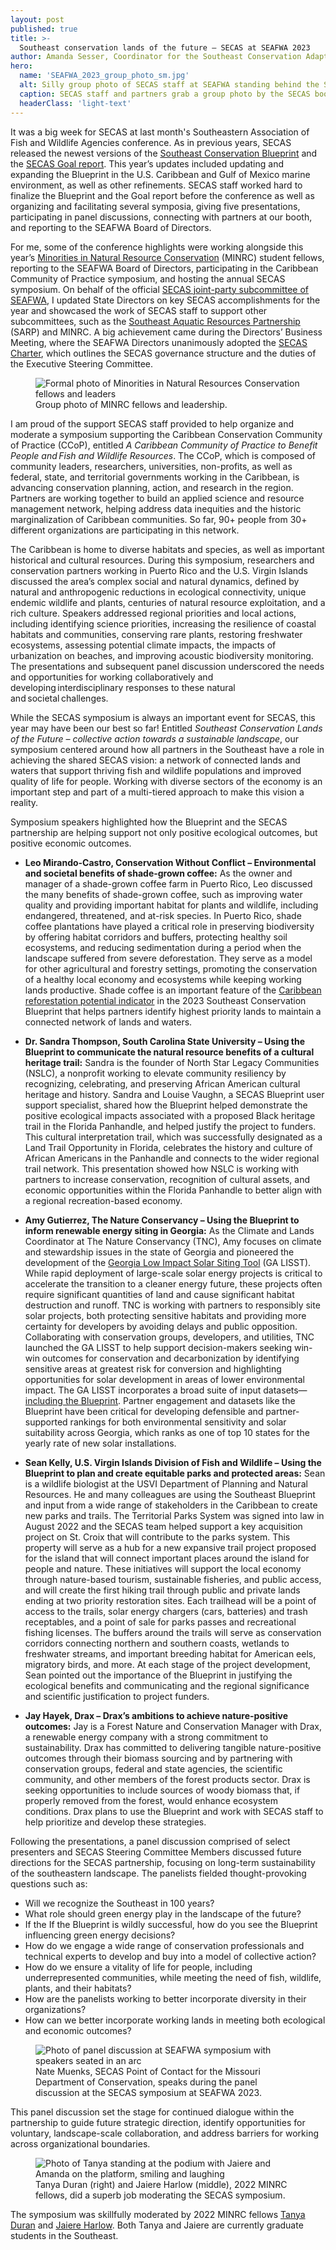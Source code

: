 ```yaml
---
layout: post
published: true
title: >-
  Southeast conservation lands of the future – SECAS at SEAFWA 2023 
author: Amanda Sesser, Coordinator for the Southeast Conservation Adaptation Strategy
hero:
  name: 'SEAFWA_2023_group_photo_sm.jpg'
  alt: Silly group photo of SECAS staff at SEAFWA standing behind the SECAS booth. A table with a SECAS banner and iPads showing maps of the Blueprint with 10 smiling people posing behind it.
  caption: SECAS staff and partners grab a group photo by the SECAS booth--proof that we take our work seriously, but we don't take ourselves seriously!
  headerClass: 'light-text'
---
```


It was a big week for SECAS at last month's Southeastern Association of Fish and Wildlife Agencies conference. As in previous years, SECAS released the newest versions of the [Southeast Conservation Blueprint](https://secassoutheast.org/2023/10/27/Southeast-Conservation-Blueprint-2023-now-available.html) and the [SECAS Goal report](https://secassoutheast.org/2023/10/27/Recent-trends-in-Southeastern-ecosystems-2023-SECAS-goal-report-released.html). This year’s updates included updating and expanding the Blueprint in the U.S. Caribbean and Gulf of Mexico marine environment, as well as other refinements. SECAS staff worked hard to finalize the Blueprint and the Goal report before the conference as well as organizing and facilitating several symposia, giving five presentations, participating in panel discussions, connecting with partners at our booth, and reporting to the SEAFWA Board of Directors.<!--more-->

For me, some of the conference highlights were working alongside this year’s [Minorities in Natural Resource Conservation](https://seafwa.org/committee/minrc#:~:text=The%20Minorities%20in%20Natural%20Resources,resource%20management%20at%20member%20agencies) (MINRC) student fellows, reporting to the SEAFWA Board of Directors, participating in the Caribbean Community of Practice symposium, and hosting the annual SECAS symposium. On behalf of the official [SECAS joint-party subcommittee of SEAFWA](https://seafwa.org/committee/secas), I updated State Directors on key SECAS accomplishments for the year and showcased the work of SECAS staff to support other subcommittees, such as the [Southeast Aquatic Resources Partnership](https://southeastaquatics.net/) (SARP) and MINRC. A big achievement came during the Directors’ Business Meeting, where the SEAFWA Directors unanimously adopted the [SECAS Charter](http://secassoutheast.org/pdf/SECAS_Charter_FINAL_10-18-23.pdf), which outlines the SECAS governance structure and the duties of the Executive Steering Committee.  

<figure>
  <img src="MINRC_group_photo.jpg" alt="Formal photo of Minorities in Natural Resources Conservation fellows and leaders"/>
  <figcaption>Group photo of MINRC fellows and leadership.</figcaption>
</figure>  

I am proud of the support SECAS staff provided to help organize and moderate a symposium supporting the Caribbean Conservation Community of Practice (CCoP), entitled _A Caribbean Community of Practice to Benefit People and Fish and Wildlife Resources_. The CCoP, which is composed of community leaders, researchers, universities, non-profits, as well as federal, state, and territorial governments working in the Caribbean, is advancing conservation planning, action, and research in the region. Partners are working together to build an applied science and resource management network, helping address data inequities and the historic marginalization of Caribbean communities. So far, 90+ people from 30+ different organizations are participating in this network.  

The Caribbean is home to diverse habitats and species, as well as important historical and cultural resources. During this symposium, researchers and conservation partners working in Puerto Rico and the U.S. Virgin Islands discussed the area’s complex social and natural dynamics, defined by natural and anthropogenic reductions in ecological connectivity, unique endemic wildlife and plants, centuries of natural resource exploitation, and a rich culture. Speakers addressed regional priorities and local actions, including identifying science priorities, increasing the resilience of coastal habitats and communities, conserving rare plants, restoring freshwater ecosystems, assessing potential climate impacts, the impacts of urbanization on beaches, and improving acoustic biodiversity monitoring. The presentations and subsequent panel discussion underscored the needs and opportunities for working collaboratively and developing interdisciplinary responses to these natural and societal challenges. 

While the SECAS symposium is always an important event for SECAS, this year may have been our best so far! Entitled _Southeast Conservation Lands of the Future – collective action towards a sustainable landscape_, our symposium centered around how all partners in the Southeast have a role in achieving the shared SECAS vision: a network of connected lands and waters that support thriving fish and wildlife populations and improved quality of life for people. Working with diverse sectors of the economy is an important step and part of a multi-tiered approach to make this vision a reality. 

Symposium speakers highlighted how the Blueprint and the SECAS partnership are helping support not only positive ecological outcomes, but positive economic outcomes. 

- **Leo Mirando-Castro, Conservation Without Conflict – Environmental and societal benefits of shade-grown coffee:** As the owner and manager of a shade-grown coffee farm in Puerto Rico, Leo discussed the many benefits of shade-grown coffee, such as improving water quality and providing important habitat for plants and wildlife, including endangered, threatened, and at-risk species. In Puerto Rico, shade coffee plantations have played a critical role in preserving biodiversity by offering habitat corridors and buffers, protecting healthy soil ecosystems, and reducing sedimentation during a period when the landscape suffered from severe deforestation. They serve as a model for other agricultural and forestry settings, promoting the conservation of a healthy local economy and ecosystems while keeping working lands productive. Shade coffee is an important feature of the [Caribbean reforestation potential indicator](https://secas-fws.hub.arcgis.com/maps/fws::caribbean-reforestation-potential-southeast-blueprint-indicator-2023/about) in the 2023 Southeast Conservation Blueprint that helps partners identify highest priority lands to maintain a connected network of lands and waters.  

- **Dr. Sandra Thompson, South Carolina State University – Using the Blueprint to communicate the natural resource benefits of a cultural heritage trail:** Sandra is the founder of North Star Legacy Communities (NSLC), a nonprofit working to elevate community resiliency by recognizing, celebrating, and preserving African American cultural heritage and history. Sandra and Louise Vaughn, a SECAS Blueprint user support specialist, shared how the Blueprint helped demonstrate the positive ecological impacts associated with a proposed Black heritage trail in the Florida Panhandle, and helped justify the project to funders. This cultural interpretation trail, which was successfully designated as a Land Trail Opportunity in Florida, celebrates the history and culture of African Americans in the Panhandle and connects to the wider regional trail network. This presentation showed how NSLC is working with partners to increase conservation, recognition of cultural assets, and economic opportunities within the Florida Panhandle to better align with a regional recreation-based economy. 

- **Amy Gutierrez, The Nature Conservancy – Using the Blueprint to inform renewable energy siting in Georgia:** As the Climate and Lands Coordinator at The Nature Conservancy (TNC), Amy focuses on climate and stewardship issues in the state of Georgia and pioneered the development of the [Georgia Low Impact Solar Siting Tool](http://bit.ly/GALowImpactSolar) (GA LISST). While rapid deployment of large-scale solar energy projects is critical to accelerate the transition to a cleaner energy future, these projects often require significant quantities of land and cause significant habitat destruction and runoff. TNC is working with partners to responsibly site solar projects, both protecting sensitive habitats and providing more certainty for developers by avoiding delays and public opposition. Collaborating with conservation groups, developers, and utilities, TNC launched the GA LISST to help support decision-makers seeking win-win outcomes for conservation and decarbonization by identifying sensitive areas at greatest risk for conversion and highlighting opportunities for solar development in areas of lower environmental impact. The GA LISST incorporates a broad suite of input datasets—[including the Blueprint](https://secassoutheast.org/2022/09/14/TNC-uses-the-Blueprint-to-help-inform-low-impact-solar-siting-in-GA). Partner engagement and datasets like the Blueprint have been critical for developing defensible and partner-supported rankings for both environmental sensitivity and solar suitability across Georgia, which ranks as one of top 10 states for the yearly rate of new solar installations. 

- **Sean Kelly, U.S. Virgin Islands Division of Fish and Wildlife – Using the Blueprint to plan and create equitable parks and protected areas:** Sean is a wildlife biologist at the USVI Department of Planning and Natural Resources. He and many colleagues are using the Southeast Blueprint and input from a wide range of stakeholders in the Caribbean to create new parks and trails. The Territorial Parks System was signed into law in August 2022 and the SECAS team helped support a key acquisition project on St. Croix that will contribute to the parks system. This property will serve as a hub for a new expansive trail project proposed for the island that will connect important places around the island for people and nature. These initiatives will support the local economy through nature-based tourism, sustainable fisheries, and public access, and will create the first hiking trail through public and private lands ending at two priority restoration sites. Each trailhead will be a point of access to the trails, solar energy chargers (cars, batteries) and trash receptables, and a point of sale for parks passes and recreational fishing licenses. The buffers around the trails will serve as conservation corridors connecting northern and southern coasts, wetlands to freshwater streams, and important breeding habitat for American eels, migratory birds, and more. At each stage of the project development, Sean pointed out the importance of the Blueprint in justifying the ecological benefits and communicating and the regional significance and scientific justification to project funders.  

- **Jay Hayek, Drax – Drax’s ambitions to achieve nature-positive outcomes:** Jay is a Forest Nature and Conservation Manager with Drax, a renewable energy company with a strong commitment to sustainability. Drax has committed to delivering tangible nature-positive outcomes through their biomass sourcing and by partnering with conservation groups, federal and state agencies, the scientific community, and other members of the forest products sector. Drax is seeking opportunities to include sources of woody biomass that, if properly removed from the forest, would enhance ecosystem conditions. Drax plans to use the Blueprint and work with SECAS staff to help prioritize and develop these strategies. 

Following the presentations, a panel discussion comprised of select presenters and SECAS Steering Committee Members discussed future directions for the SECAS partnership, focusing on long-term sustainability of the southeastern landscape. The panelists fielded thought-provoking questions such as: 

- Will we recognize the Southeast in 100 years?  
- What role should green energy play in the landscape of the future?  
- If the If the Blueprint is wildly successful, how do you see the Blueprint influencing green energy decisions?  
- How do we engage a wide range of conservation professionals and technical experts to develop and buy into a model of collective action?  
- How do we ensure a vitality of life for people, including underrepresented communities, while meeting the need of fish, wildlife, plants, and their habitats?  
- How are the panelists working to better incorporate diversity in their organizations?  
- How can we better incorporate working lands in meeting both ecological and economic outcomes?

<figure>
  <img src="SEAFWA2023_paneldiscussion.jpg" alt="Photo of panel discussion at SEAFWA symposium with speakers seated in an arc"/>
  <figcaption>Nate Muenks, SECAS Point of Contact for the Missouri Department of Conservation, speaks during the panel discussion at the SECAS symposium at SEAFWA 2023.</figcaption>
</figure>  

This panel discussion set the stage for continued dialogue within the partnership to guide future strategic direction, identify opportunities for voluntary, landscape-scale collaboration, and address barriers for working across organizational boundaries.  

<figure>
  <img src="SEAFWA_moderators.jpg" alt="Photo of Tanya standing at the podium with Jaiere and Amanda on the platform, smiling and laughing"/>
  <figcaption>Tanya Duran (right) and Jaiere Harlow (middle), 2022 MINRC fellows, did a superb job moderating the SECAS symposium.</figcaption>
</figure>  

The symposium was skillfully moderated by 2022 MINRC fellows [Tanya Duran](mailto:tmd049@shsu.edu) and [Jaiere Harlow](mailto:jharlow1@ufl.edu). Both Tanya and Jaiere are currently graduate students in the Southeast. 
